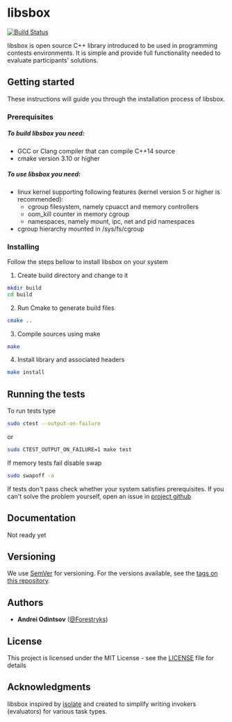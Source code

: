 # libsbox
[![Build Status](https://travis-ci.org/Forestryks/libsbox.svg?branch=master)](https://travis-ci.org/Forestryks/libsbox)

libsbox is open source C++ library introduced to be used in programming contests environments. It is simple and provide full functionality needed to evaluate participants' solutions.

## Getting started

These instructions will guide you through the installation process of libsbox.

### Prerequisites

##### To build libsbox you need:
 - GCC or Clang compiler that can compile C++14 source
 - cmake version 3.10 or higher
 
##### To use libsbox you need:
 - linux kernel supporting following features (kernel version 5 or higher is recommended):
    - cgroup filesystem, namely cpuacct and memory controllers
    - oom_kill counter in memory cgroup
    - namespaces, namely mount, ipc, net and pid namespaces
 - cgroup hierarchy mounted in /sys/fs/cgroup

### Installing
Follow the steps bellow to install libsbox on your system

1. Create build directory and change to it
 ```bash
 mkdir build
 cd build
 ```

2. Run Cmake to generate build files
 ```bash
 cmake ..
 ```

3. Compile sources using make
 ```bash
 make
 ```

4. Install library and associated headers
 ```bash
 make install
 ```

## Running the tests

To run tests type
```bash
sudo ctest --output-on-failure
```
or
```bash
sudo CTEST_OUTPUT_ON_FAILURE=1 make test
```

If memory tests fail disable swap
```bash
sudo swapoff -a
```

If tests don't pass check whether your system satisfies prerequisites. If you can't solve the problem yourself, open an issue in [project github](https://github.com/Forestryks/libsbox)

## Documentation

Not ready yet

## Versioning

We use [SemVer](http://semver.org/) for versioning. For the versions available, see the [tags on this repository](https://github.com/Forestryks/libsbox/tags).

## Authors

 - **Andrei Odintsov** ([@Forestryks](https://github.com/Forestryks))

## License

This project is licensed under the MIT License - see the [LICENSE](LICENSE) file for details

## Acknowledgments
libsbox inspired by [isolate](https://github.com/ioi/isolate/) and created to simplify writing invokers (evaluators) for various task types.
